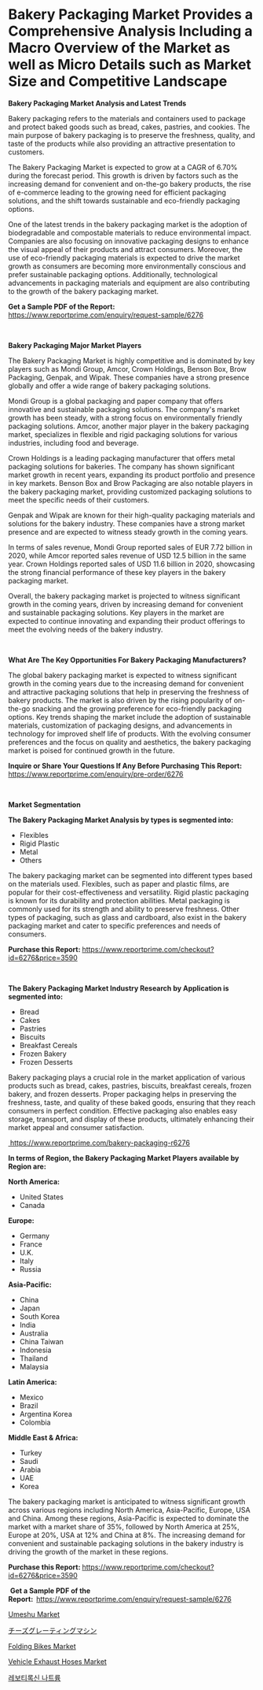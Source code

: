 <p><h1>Bakery Packaging Market Provides a Comprehensive Analysis Including a Macro Overview of the Market as well as Micro Details such as Market Size and Competitive Landscape</h1></p><p><strong>Bakery Packaging Market Analysis and Latest Trends</strong></p>
<p><p>Bakery packaging refers to the materials and containers used to package and protect baked goods such as bread, cakes, pastries, and cookies. The main purpose of bakery packaging is to preserve the freshness, quality, and taste of the products while also providing an attractive presentation to customers.</p><p>The Bakery Packaging Market is expected to grow at a CAGR of 6.70% during the forecast period. This growth is driven by factors such as the increasing demand for convenient and on-the-go bakery products, the rise of e-commerce leading to the growing need for efficient packaging solutions, and the shift towards sustainable and eco-friendly packaging options. </p><p>One of the latest trends in the bakery packaging market is the adoption of biodegradable and compostable materials to reduce environmental impact. Companies are also focusing on innovative packaging designs to enhance the visual appeal of their products and attract consumers. Moreover, the use of eco-friendly packaging materials is expected to drive the market growth as consumers are becoming more environmentally conscious and prefer sustainable packaging options. Additionally, technological advancements in packaging materials and equipment are also contributing to the growth of the bakery packaging market.</p></p>
<p><strong>Get a Sample PDF of the Report:&nbsp;</strong> <a href="https://www.reportprime.com/enquiry/request-sample/6276">https://www.reportprime.com/enquiry/request-sample/6276</a></p>
<p>&nbsp;</p>
<p><strong>Bakery Packaging Major Market Players</strong></p>
<p><p>The Bakery Packaging Market is highly competitive and is dominated by key players such as Mondi Group, Amcor, Crown Holdings, Benson Box, Brow Packaging, Genpak, and Wipak. These companies have a strong presence globally and offer a wide range of bakery packaging solutions.</p><p>Mondi Group is a global packaging and paper company that offers innovative and sustainable packaging solutions. The company's market growth has been steady, with a strong focus on environmentally friendly packaging solutions. Amcor, another major player in the bakery packaging market, specializes in flexible and rigid packaging solutions for various industries, including food and beverage.</p><p>Crown Holdings is a leading packaging manufacturer that offers metal packaging solutions for bakeries. The company has shown significant market growth in recent years, expanding its product portfolio and presence in key markets. Benson Box and Brow Packaging are also notable players in the bakery packaging market, providing customized packaging solutions to meet the specific needs of their customers.</p><p>Genpak and Wipak are known for their high-quality packaging materials and solutions for the bakery industry. These companies have a strong market presence and are expected to witness steady growth in the coming years.</p><p>In terms of sales revenue, Mondi Group reported sales of EUR 7.72 billion in 2020, while Amcor reported sales revenue of USD 12.5 billion in the same year. Crown Holdings reported sales of USD 11.6 billion in 2020, showcasing the strong financial performance of these key players in the bakery packaging market.</p><p>Overall, the bakery packaging market is projected to witness significant growth in the coming years, driven by increasing demand for convenient and sustainable packaging solutions. Key players in the market are expected to continue innovating and expanding their product offerings to meet the evolving needs of the bakery industry.</p></p>
<p>&nbsp;</p>
<p><strong>What Are The Key Opportunities For Bakery Packaging Manufacturers?</strong></p>
<p><p>The global bakery packaging market is expected to witness significant growth in the coming years due to the increasing demand for convenient and attractive packaging solutions that help in preserving the freshness of bakery products. The market is also driven by the rising popularity of on-the-go snacking and the growing preference for eco-friendly packaging options. Key trends shaping the market include the adoption of sustainable materials, customization of packaging designs, and advancements in technology for improved shelf life of products. With the evolving consumer preferences and the focus on quality and aesthetics, the bakery packaging market is poised for continued growth in the future.</p></p>
<p><strong>Inquire or Share Your Questions If Any Before Purchasing This Report:</strong> <a href="https://www.reportprime.com/enquiry/pre-order/6276">https://www.reportprime.com/enquiry/pre-order/6276</a></p>
<p>&nbsp;</p>
<p><strong>Market Segmentation</strong></p>
<p><strong>The Bakery Packaging Market Analysis by types is segmented into:</strong></p>
<p><ul><li>Flexibles</li><li>Rigid Plastic</li><li>Metal</li><li>Others</li></ul></p>
<p><p>The bakery packaging market can be segmented into different types based on the materials used. Flexibles, such as paper and plastic films, are popular for their cost-effectiveness and versatility. Rigid plastic packaging is known for its durability and protection abilities. Metal packaging is commonly used for its strength and ability to preserve freshness. Other types of packaging, such as glass and cardboard, also exist in the bakery packaging market and cater to specific preferences and needs of consumers.</p></p>
<p><strong>Purchase this Report:&nbsp;</strong><a href="https://www.reportprime.com/checkout?id=6276&price=3590">https://www.reportprime.com/checkout?id=6276&price=3590</a></p>
<p>&nbsp;</p>
<p><strong>The Bakery Packaging Market Industry Research by Application is segmented into:</strong></p>
<p><ul><li>Bread</li><li>Cakes</li><li>Pastries</li><li>Biscuits</li><li>Breakfast Cereals</li><li>Frozen Bakery</li><li>Frozen Desserts</li></ul></p>
<p><p>Bakery packaging plays a crucial role in the market application of various products such as bread, cakes, pastries, biscuits, breakfast cereals, frozen bakery, and frozen desserts. Proper packaging helps in preserving the freshness, taste, and quality of these baked goods, ensuring that they reach consumers in perfect condition. Effective packaging also enables easy storage, transport, and display of these products, ultimately enhancing their market appeal and consumer satisfaction.</p></p>
<p><a href="https://www.reportprime.com/bakery-packaging-r6276">&nbsp;https://www.reportprime.com/bakery-packaging-r6276</a></p>
<p><strong>In terms of Region, the Bakery Packaging Market Players available by Region are:</strong></p>
<p>
    <p> <strong> North America: </strong>
        <ul>
            <li>United States</li>
            <li>Canada</li>
        </ul>
        </p> 
    <p> <strong> Europe: </strong>
        <ul>
            <li>Germany</li>
            <li>France</li>
            <li>U.K.</li>
            <li>Italy</li>
            <li>Russia</li>
        </ul>
        </p> 
    <p> <strong> Asia-Pacific: </strong>
        <ul>
            <li>China</li>
            <li>Japan</li>
            <li>South Korea</li>
            <li>India</li>
            <li>Australia</li>
            <li>China Taiwan</li>
            <li>Indonesia</li>
            <li>Thailand</li>
            <li>Malaysia</li>
        </ul>
        </p> 
    <p> <strong> Latin America: </strong>
        <ul>
            <li>Mexico</li>
            <li>Brazil</li>
            <li>Argentina Korea</li>
            <li>Colombia</li>
        </ul>
        </p> 
    <p> <strong> Middle East & Africa: </strong>
        <ul>
            <li>Turkey</li>
            <li>Saudi</li>
            <li>Arabia</li>
            <li>UAE</li>
            <li>Korea</li>
        </ul>
    </p>
    </p>
<p><p>The bakery packaging market is anticipated to witness significant growth across various regions including North America, Asia-Pacific, Europe, USA and China. Among these regions, Asia-Pacific is expected to dominate the market with a market share of 35%, followed by North America at 25%, Europe at 20%, USA at 12% and China at 8%. The increasing demand for convenient and sustainable packaging solutions in the bakery industry is driving the growth of the market in these regions.</p></p>
<p><strong>Purchase this Report: </strong><a href="https://www.reportprime.com/checkout?id=6276&price=3590">https://www.reportprime.com/checkout?id=6276&price=3590</a></p>
<p>&nbsp;<strong>Get a Sample PDF of the Report:&nbsp;&nbsp;</strong><a href="https://www.reportprime.com/enquiry/request-sample/6276">https://www.reportprime.com/enquiry/request-sample/6276</a></p>
<p><strong></strong></p>
<p><p><a href="https://github.com/johnbach50/Market-Research-Report-List-2/blob/main/umeshu-market.md">Umeshu Market</a></p><p><a href="https://github.com/ReyesKohler20231/Market-Research-Report-List-1/blob/main/227224918472.md">チーズグレーティングマシン</a></p><p><a href="https://issuu.com/reportprime-2/docs/folding-bikes-market-size-2030.pptx">Folding Bikes Market</a></p><p><a href="https://issuu.com/reportprime-2/docs/vehicle-exhaust-hoses-market-size-2030.pptx">Vehicle Exhaust Hoses Market</a></p><p><a href="https://github.com/oajzkywllm460/Market-Research-Report-List-1/blob/main/585023417007.md">레보티록신 나트륨</a></p></p>